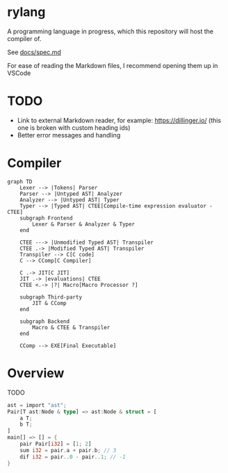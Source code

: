# rylang

A programming language in progress, which this repository will host the compiler of.

See [docs/spec.md](docs/spec.md)

For ease of reading the Markdown files, I recommend opening them up in VSCode

# TODO

-   Link to external Markdown reader, for example: https://dillinger.io/ (this one is broken with custom heading ids)
-   Better error messages and handling

# Compiler

```mermaid
graph TD
    Lexer --> |Tokens| Parser
    Parser --> |Untyped AST| Analyzer
    Analyzer --> |Untyped AST| Typer
    Typer --> |Typed AST| CTEE[Compile-time expression evaluator - CTEE]
    subgraph Frontend
        Lexer & Parser & Analyzer & Typer
    end

    CTEE ---> |Unmodified Typed AST| Transpiler
    CTEE .-> |Modified Typed AST| Transpiler
    Transpiler --> C[C code]
    C --> CComp[C Compiler]

    C .-> JIT[C JIT]
    JIT .-> |evaluations| CTEE
    CTEE <.-> |?| Macro[Macro Processor ?]

    subgraph Third-party
        JIT & CComp
    end

    subgraph Backend
        Macro & CTEE & Transpiler
    end

    CComp --> EXE[Final Executable]
```

# Overview

TODO

```rust
ast = import "ast";
Pair[T ast:Node & type] => ast:Node & struct = [
    a T;
    b T;
]
main[] => [] = {
    pair Pair[i32] = [1; 2]
    sum i32 = pair.a + pair.b; // 3
    dif i32 = pair..0 - pair..1; // -1
}
```
